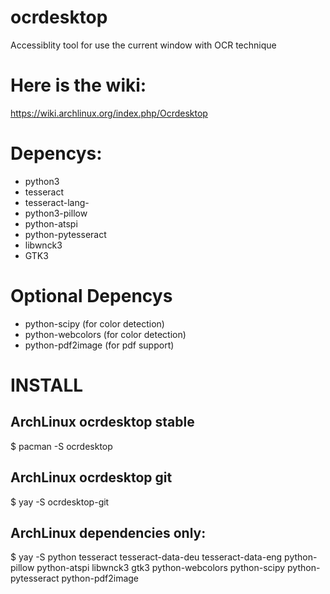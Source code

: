 # ocrdesktop
Accessiblity tool for use the current window with OCR technique 

# Here is the wiki:
https://wiki.archlinux.org/index.php/Ocrdesktop

# Depencys:
- python3
- tesseract
- tesseract-lang-<yourLanguageCode>
- python3-pillow
- python-atspi
- python-pytesseract
- libwnck3
- GTK3
# Optional Depencys
- python-scipy (for color detection)
- python-webcolors (for color detection)
- python-pdf2image (for pdf support)

# INSTALL

## ArchLinux ocrdesktop stable
$ pacman -S ocrdesktop

## ArchLinux ocrdesktop git 
$ yay -S ocrdesktop-git

## ArchLinux dependencies only:
$ yay -S python tesseract tesseract-data-deu tesseract-data-eng python-pillow python-atspi libwnck3 gtk3 python-webcolors python-scipy python-pytesseract python-pdf2image



